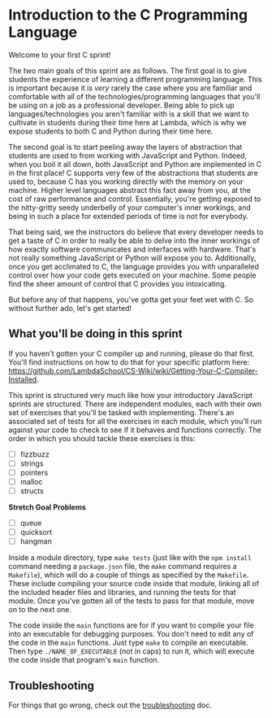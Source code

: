 # Introduction to the C Programming Language

Welcome to your first C sprint!

The two main goals of this sprint are as follows. The first goal is to give
students the experience of learning a different programming language. This is
important because it is _very_ rarely the case where you are familiar and
comfortable with all of the technologies/programming languages that you'll be
using on a job as a professional developer. Being able to pick up
languages/technologies you aren't familiar with is a skill that we want to
cultivate in students during their time here at Lambda, which is why we expose
students to both C and Python during their time here.



The second goal is to start peeling away the layers of abstraction that students
are used to from working with JavaScript and Python. Indeed, when you boil it
all down, both JavaScript and Python are implemented in C in the first place! C
supports very few of the abstractions that students are used to, because C has
you working directly with the memory on your machine. Higher level languages
abstract this fact away from you, at the cost of raw performance and control.
Essentially, you're getting exposed to the nitty-gritty seedy underbelly of your
computer's inner workings, and being in such a place for extended periods of
time is not for everybody. 

That being said, we the instructors do believe that every developer needs to get
a taste of C in order to really be able to delve into the inner workings of how
exactly software communicates and interfaces with hardware. That's not really
something JavaScript or Python will expose you to. Additionally, once you get
acclimated to C, the language provides you with unparalleled control over how
your code gets executed on your machine. Some people find the sheer amount of
control that C provides you intoxicating. 

But before any of that happens, you've gotta get your feet wet with C. So without further ado, let's get started!

## What you'll be doing in this sprint

If you haven't gotten your C compiler up and running, please do that first. You'll find instructions on how to do that for your specific platform here: https://github.com/LambdaSchool/CS-Wiki/wiki/Getting-Your-C-Compiler-Installed.

This sprint is structured very much like how your introductory JavaScript sprints are structured. There are independent modules, each with their own set of exercises that you'll be tasked with implementing. There's an associated set of tests for all the exercises in each module, which you'll run against your code to check to see if it behaves and functions correctly. The order in which you should tackle these exercises is this:

  - [ ] fizzbuzz
  - [ ] strings
  - [ ] pointers
  - [ ] malloc
  - [ ] structs

  **Stretch Goal Problems**
  - [ ] queue
  - [ ] quicksort
  - [ ] hangman

Inside a module directory, type `make tests` (just like with the `npm install`
command needing a `package.json` file, the `make` command requires a
`Makefile`), which will do a couple of things as specified by the `Makefile`.
These include compiling your source code inside that module, linking all of the
included header files and libraries, and running the tests for that module. Once
you've gotten all of the tests to pass for that module, move on to the next one.

The code inside the `main` functions are for if you want to compile your file
into an executable for debugging purposes. You don't need to edit any of the
code in the `main` functions. Just type `make` to compile an executable. Then
type `./NAME_OF_EXECUTABLE` (not in caps) to run it, which will execute the code
inside that program's `main` function.

## Troubleshooting

For things that go wrong, check out the [troubleshooting](TROUBLESHOOTING.md) doc.
